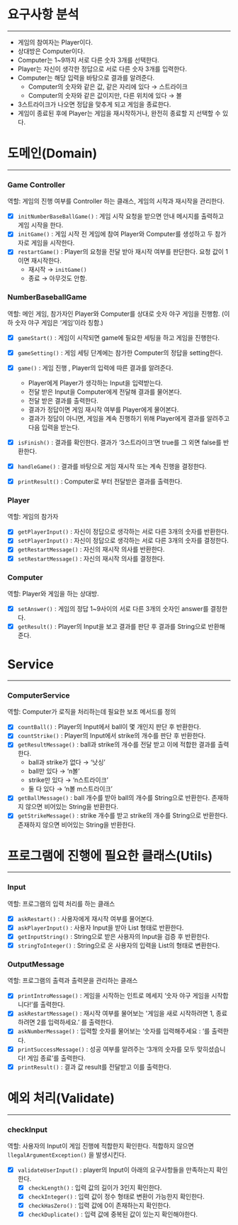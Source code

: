 # 요구사항 분석

---

- 게임의 참여자는 Player이다.
- 상대방은 Computer이다.
- Computer는 1~9까지 서로 다른 숫자 3개를 선택한다.
- Player는 자신이 생각한 정답으로 서로 다른 숫자 3개를 입력한다.
- Computer는 해당 입력을 바탕으로 결과를 알려준다.
    - Computer의 숫자와 같은 값, 같은 자리에 있다 → 스트라이크
    - Computer의 숫자와 같은 값이지만, 다른 위치에 있다 → 볼
- 3스트라이크가 나오면 정답을 맞추게 되고 게임을 종료한다.
- 게임이 종료된 후에 Player는 게임을 재시작하거나, 완전히 종료할 지 선택할 수 있다.

# 도메인(Domain)

---

### Game Controller

역할: 게임의 진행 여부를 Controller 하는 클래스, 게임의 시작과 재시작을 관리한다.

- [x]  `initNumberBaseBallGame()` : 게임 시작 요청을 받으면 안내 메시지를 출력하고 게임 시작을 한다.
- [x]  `initGame()` : 게임 시작 전 게임에 참여 Player와 Computer를 생성하고 두 참가자로 게임을 시작한다.
- [x]  `restartGame()` : Player의 요청을 전달 받아 재시작 여부를 판단한다. 요청 값이 1이면 재시작한다.
    - 재시작 → `initGame()`
    - 종료 → 아무것도 안함.

### NumberBaseballGame

역할: 메인 게임, 참가자인 Player와 Computer를 상대로 숫자 야구 게임을 진행함. (이하 숫자 야구 게임은 ‘게임’이라 칭함.)

- [x]  `gameStart()` : 게임이 시작되면 game에 필요한 세팅을 하고 게임을 진행한다.
- [x]  `gameSetting()` : 게임 세팅 단계에는 참가한 Computer의 정답을 setting한다.
- [x]  `game()` : 게임 진행 , Player의 입력에 따른 결과를 알려준다.
    - Player에게 Player가 생각하는 Input을 입력받는다.
    - 전달 받은 Input을 Computer에게 전달해 결과를 물어본다.
    - 전달 받은 결과를 출력한다.
    - 결과가 정답이면 게임 재시작 여부를 Player에게 물어본다.
    - 결과가 정답이 아니면, 게임을 계속 진행하기 위해 Player에게 결과를 알려주고 다음 입력을 받는다.

- [x]  `isFinish()`  : 결과를 확인한다. 결과가 ‘3스트라이크’면 true를 그 외면 false를 반환한다.
- [x]  `handleGame()` : 결과를 바탕으로 게임 재시작 또는 계속 진행을 결정한다.
- [x]  `printResult()` : Computer로 부터 전달받은 결과를 출력한다.

### Player

역할: 게임의 참가자

- [x]  `getPlayerInput()` : 자신이 정답으로 생각하는 서로 다른 3개의 숫자를 반환한다.
- [x]  `setPlayerInput()` : 자신이 정답으로 생각하는 서로 다른 3개의 숫자를 결정한다.
- [x]  `getRestartMessage()` : 자신의 재시작 의사를 반환한다.
- [x]  `setRestartMessage()` : 자신의 재시작 의사를 결정한다.

### Computer

역할: Player와 게임을 하는 상대방.

- [x]  `setAnswer()` : 게임의 정답 1~9사이의 서로 다른 3개의 숫자인 answer를 결정한다.
- [x]  `getResult()` : Player의 Input을 보고 결과를 판단 후 결과를 String으로 반환해준다.

# Service

---

### ComputerService

역할: Computer가 로직을 처리하는데 필요한 보조 메서드를 정의

- [x]  `countBall()` : Player의 Input에서 ball이 몇 개인지 판단 후 반환한다.
- [x]  `countStrike()` : Player의 Input에서 strike의 개수를 판단 후 반환한다.
- [x]  `getResultMessage()` : ball과 strike의 개수를 전달 받고 이에 적합한 결과를 출력한다.
    - ball과 strike가 없다 → ‘낫싱’
    - ball만 있다 → ‘n볼’
    - strike만 있다 → ‘n스트라이크’
    - 둘 다 있다 → ‘n볼 m스트라이크’
- [x]  `getBallMessage()` : ball 개수를 받아 ball의 개수를 String으로 반환한다. 존재하지 않으면 비어있는 String을 반환한다.
- [x]  `getStrikeMessage()` : strike 개수를 받고 strike의 개수를 String으로 반환한다. 존재하지 않으면 비어있는 String을 반환한다.

# 프로그램에 진행에 필요한 클래스(Utils)

---

### Input

역할: 프로그램의 입력 처리를 하는 클래스

- [x]  `askRestart()` : 사용자에게 재시작 여부를 물어본다.
- [x]  `askPlayerInput()` : 사용자 Input을 받아 List<Intger> 형태로 반환한다.
- [x]  `getInputString()` : String으로 받은 사용자의 Input을 검증 후 반환한다.
- [x]  `stringToInteger()` : String으로 온 사용자의 입력을 List<Integer>의 형태로 변환한다.

### OutputMessage

역할: 프로그램의 출력과 출력문을 관리하는 클래스

- [x]  `printIntroMessage()` : 게임을 시작하는 인트로 메세지 ‘숫자 야구 게임을 시작합니다!’를 출력한다.
- [x]  `askRestartMessage()` : 재시작 여부를 물어보는 '게임을 새로 시작하려면 1, 종료하려면 2를 입력하세요.’ 를 출력한다.
- [x]  `askNumberMessage()` : 입력할 숫자를 물어보는 ‘숫자를 입력해주세요 : ‘를 출력한다.
- [x]  `printSuccessMessage()` : 성공 여부를 알려주는 ‘3개의 숫자를 모두 맞히셨습니다! 게임 종료’를 출력한다.
- [x]  `printResult()` : 결과 값 result를 전달받고 이를 출력한다.

# 예외 처리(Validate)

---

### checkInput

역할: 사용자의 Input이 게임 진행에 적합한지 확인한다. 적합하지 않으면 `llegalArgumentException()` 을 발생시킨다.

- [x]  `validateUserInput()` : player의 Input이 아래의 요구사항들을 만족하는지 확인한다.
    - [x]  `checkLength()` : 입력 값의 길이가 3인지 확인한다.
    - [x]  `checkInteger()` : 입력 값이 정수 형태로 변환이 가능한지 확인한다.
    - [x]  `checkHasZero()` : 입력 값에 0이 존재하는지 확인한다.
    - [x]  `checkDuplicate()` : 입력 값에 중복된 값이 있는지 확인해야한다.
